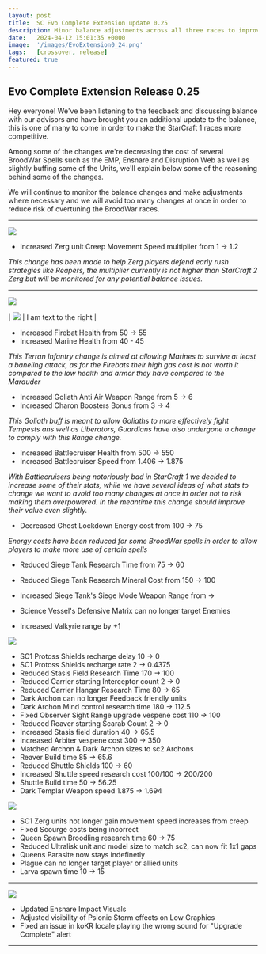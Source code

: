 ```yaml
---
layout: post
title:  SC Evo Complete Extension update 0.25
description: Minor balance adjustments across all three races to improve their performance vs StarCraft 2 Races
date:   2024-04-12 15:01:35 +0000
image:  '/images/EvoExtension0_24.png'
tags:   [crossover, release]
featured: true
---
```


## Evo Complete Extension Release 0.25

Hey everyone! We've been listening to the feedback and discussing balance with our advisors and have brought you an additional update to the balance, this is one of many to come in order to make the StarCraft 1 races more competitive.

Among some of the changes we're decreasing the cost of several BroodWar Spells such as the EMP, Ensnare and Disruption Web as well as slightly buffing some of the Units, we'll explain below some of the reasoning behind some of the changes.

We will continue to monitor the balance changes and make adjustments where necessary and we will avoid too many changes at once in order to reduce risk of overtuning the BroodWar races.

***

![]({{site.baseurl}}/images/Divider_Extension.png)

* Increased Zerg unit Creep Movement Speed multiplier from 1 -> 1.2

_This change has been made to help Zerg players defend early rush strategies like Reapers, the multiplier currently is not higher than StarCraft 2 Zerg but will be monitored for any potential balance issues._

***

![]({{site.baseurl}}/images/Divider_Terran.png)

| ![]({{site.baseurl}}//images/EvoExtension0_24.png) | I am text to the right |

* Increased Firebat Health from 50 -> 55
* Increased Marine Health from 40 - 45

_This Terran Infantry change is aimed at allowing Marines to survive at least a baneling attack, as for the Firebats their high gas cost is not worth it compared to the low health and armor they have compared to the Marauder_

* Increased Goliath Anti Air Weapon Range from 5 -> 6
* Increased Charon Boosters Bonus from 3 -> 4

_This Goliath buff is meant to allow Goliaths to more effectively fight Tempests ans well as Liberators, Guardians have also undergone a change to comply with this Range change._

* Increased Battlecruiser Health from 500 -> 550
* Increased Battlecruiser Speed from 1.406 -> 1.875

_With Battlecruisers being notoriously bad in StarCraft 1 we decided to increase some of their stats, while we have several ideas of what stats to change we want to avoid too many changes at once in order not to risk making them overpowered. In the meantime this change should improve their value even slightly._

* Decreased Ghost Lockdown Energy cost from 100 -> 75

_Energy costs have been reduced for some BroodWar spells in order to allow players to make more use of certain spells_

* Reduced Siege Tank Research Time from 75 -> 60
* Reduced Siege Tank Research Mineral Cost from 150 -> 100
* Increased Siege Tank's Siege Mode Weapon Range from -> 

* Science Vessel's Defensive Matrix can no longer target Enemies
* Increased Valkyrie range by +1


![]({{site.baseurl}}/images/Divider_Protoss.png)

* SC1 Protoss Shields recharge delay 10 -> 0
* SC1 Protoss Shields recharge rate 2 -> 0.4375
* Reduced Stasis Field Research Time 170 -> 100
* Reduced Carrier starting Interceptor count 2 -> 0
* Reduced Carrier Hangar Research Time 80 -> 65
* Dark Archon can no longer Feedback friendly units
* Dark Archon Mind control research time 180 -> 112.5
* Fixed Observer Sight Range upgrade vespene cost 110 -> 100
* Reduced Reaver starting Scarab Count 2 -> 0
* Increased Stasis field duration 40 -> 65.5
* Increased Arbiter vespene cost 300 -> 350
* Matched Archon & Dark Archon sizes to sc2 Archons
* Reaver Build time 85 -> 65.6
* Reduced Shuttle Shields 100 -> 60
* Increased Shuttle speed research cost 100/100 -> 200/200
* Shuttle Build time 50 -> 56.25
* Dark Templar Weapon speed 1.875 -> 1.694


![]({{site.baseurl}}/images/Divider_Zerg.png)

* SC1 Zerg units not longer gain movement speed increases from creep
* Fixed Scourge costs being incorrect
* Queen Spawn Broodling research time 60 -> 75
* Reduced Ultralisk unit and model size to match sc2, can now fit 1x1 gaps
* Queens Parasite now stays indefinetly
* Plague can no longer target player or allied units
* Larva spawn time 10 -> 15

***

![]({{site.baseurl}}/images/Divider_CoreMods.png)

* Updated Ensnare Impact Visuals
* Adjusted visibility of Psionic Storm effects on Low Graphics
* Fixed an issue in koKR locale playing the wrong sound for "Upgrade Complete" alert

***